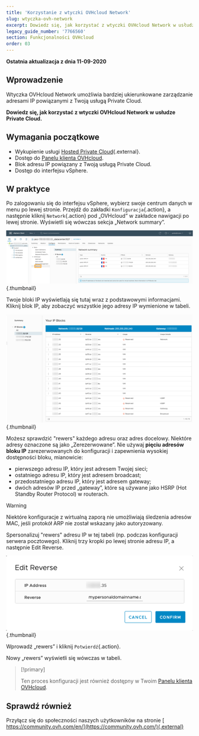 ```yaml
---
title: 'Korzystanie z wtyczki OVHcloud Network'
slug: wtyczka-ovh-network
excerpt: Dowiedz się, jak korzystać z wtyczki OVHcloud Network w usłudze Private Cloud
legacy_guide_number: '7766560'
section: Funkcjonalności OVHcloud
order: 03
---
```


**Ostatnia aktualizacja z dnia 11-09-2020**

## Wprowadzenie

Wtyczka OVHcloud Network umożliwia bardziej ukierunkowane zarządzanie adresami IP powiązanymi z Twoją usługą Private Cloud.

**Dowiedz się, jak korzystać z wtyczki OVHcloud Network w usłudze Private Cloud.**

## Wymagania początkowe

- Wykupienie usługi [Hosted Private Cloud](https://www.ovhcloud.com/pl/enterprise/products/hosted-private-cloud/){.external}.
- Dostęp do [Panelu klienta OVHcloud](https://www.ovh.com/auth/?action=gotomanager).
- Blok adresu IP powiązany z Twoją usługą Private Cloud.
- Dostęp do interfejsu vSphere.

## W praktyce

Po zalogowaniu się do interfejsu vSphere, wybierz swoje centrum danych w menu po lewej stronie. Przejdź do zakładki `Konfiguracja`{.action}, a następnie kliknij `Network`{.action} pod „OVHcloud” w zakładce nawigacji po lewej stronie. Wyświetli się wówczas sekcja „Network summary”.

![Network summary](images/ovhcloudplugin_01.png){.thumbnail}

Twoje bloki IP wyświetlają się tutaj wraz z podstawowymi informacjami. Kliknij blok IP, aby zobaczyć wszystkie jego adresy IP wymienione w tabeli.

![Informacje o adresach IP i blokach](images/ovhcloudplugin_02.png){.thumbnail}

Możesz sprawdzić "rewers" każdego adresu oraz adres docelowy. Niektóre adresy oznaczone są jako „Zerezerwowane”. Nie używaj **pięciu adresów bloku IP** zarezerwowanych do konfiguracji i zapewnienia wysokiej dostępności bloku, mianowicie:

- pierwszego adresu IP, który jest adresem Twojej sieci;
- ostatniego adresu IP, który jest adresem broadcast;
- przedostatniego adresu IP, który jest adresem gateway;
- dwóch adresów IP przed „gateway”, które są używane jako HSRP (Hot Standby Router Protocol) w routerach.

> [!warning]
> Niektóre konfiguracje z wirtualną zaporą nie umożliwiają śledzenia adresów MAC, jeśli protokół ARP nie został wskazany jako autoryzowany.
>

Spersonalizuj "rewers" adresu IP w tej tabeli (np. podczas konfiguracji serwera pocztowego). Kliknij trzy kropki po lewej stronie adresu IP, a następnie Edit Reverse.

![Edit Reverse button](images/ovhcloudplugin_03.png){.thumbnail}

Wprowadź „rewers” i kliknij `Potwierdź`{.action}.

Nowy „rewers” wyświetli się wówczas w tabeli.

> [!primary]
>
> Ten proces konfiguracji jest również dostępny w Twoim [Panelu klienta OVHcloud](https://www.ovh.com/auth/?action=gotomanager).  
> 

## Sprawdź również

Przyłącz się do społeczności naszych użytkowników na stronie [ https://community.ovh.com/en/](https://community.ovh.com/){.external}
